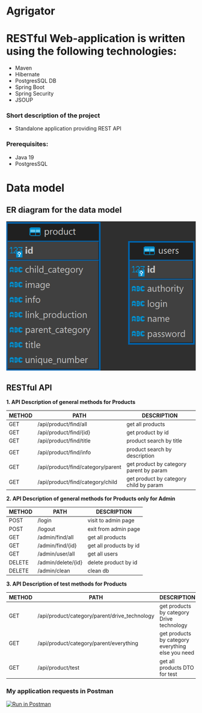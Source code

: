 # Agrigator
# RESTful Web-application is written using the following technologies: 
  - Maven 
  - Hibernate 
  - PostgresSQL DB 
  - Spring Boot
  - Spring Security
  - JSOUP
### Short description of the project
  - Standalone application providing REST API

### Prerequisites:
- Java 19
- PostgresSQL

# Data model
## ER diagram for the data model

![redm_db.png](src/main/resources/img/readme_db.png)

## RESTful API

**1. API Description of general methods for Products**

METHOD | PATH                              | DESCRIPTION
------------|-----------------------------------|------------
GET | /api/product/find/all             | get all products
GET | /api/product/find/{id}            | get product by id
GET | /api/product/find/title           | product search by title
GET | /api/product/find/info            | product search by description
GET | /api/product/find/category/parent | get product by category parent by param
GET | /api/product/find/category/child  | get product by category child by param

**2. API Description of general methods for Products only for Admin**

 METHOD | PATH               | DESCRIPTION          
--------|--------------------|----------------------
 POST   | /login             | visit to admin page  
 POST   | /logout            | exit from admin page 
 GET    | /admin/find/all    | get all products     
 GET    | /admin/find/{id}   | get all products by id    
 GET    | /admin/user/all    | get all users        
 DELETE | /admin/delete/{id} | delete product by id 
 DELETE | /admin/clean       | clean db             

**3. API Description of test methods for Products**

METHOD | PATH                                      | DESCRIPTION
------------|-------------------------------------------|------------
GET | /api/product/category/parent/drive_technology    | get products by category Drive technology
GET | /api/product/category/parent/everything | get products by category everything else you need
GET | /api/product/test | get all products DTO for test

### My application requests in Postman
[![Run in Postman](https://run.pstmn.io/button.svg)](https://app.getpostman.com/run-collection/d9af219fea3fe665c736?action=collection%2Fimport)
